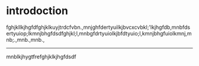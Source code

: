 # introdoction



fghjkllkjhgfdfghjklkuyjtrdcfvbn.,mnjghfdertyuilkjbvcxcvbkl;'lkjhgfdb,mnbfdsertyuiop;lkmnjbhgfdsdfghjkl;l,mnbgfdrtyuiolkjbfdtyuio;l,kmnjbhgfuiolkmnj,mnb;.,mnb.,mnb.,

---
mnblkjhygtfrefghjklkjhgfdsdf